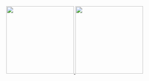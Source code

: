 <div>
  <a href="https://github.com/humbertopiva">
  <img height="180em" src="https://github-readme-stats.vercel.app/api?username=humbertopiva&show_icons=true&theme=dark&include_all_commits=true&count_private=true"/>
  <img height="180em" src="https://github-readme-stats.vercel.app/api/top-langs/?username=humbertopiva&layout=compact&langs_count=7&theme=dark"/>
</div>
